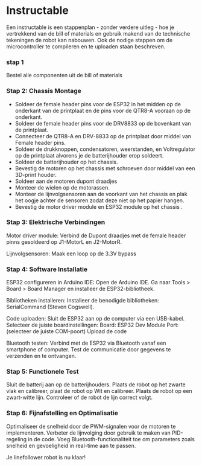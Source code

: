 # Instructable

Een instructable is een stappenplan - zonder verdere uitleg - hoe je vertrekkend van de bill of materials en gebruik makend van de technische tekeningen de robot kan nabouwen. Ook de nodige stappen om de microcontroller te compileren en te uploaden staan beschreven.  

### stap 1
Bestel alle componenten uit de bill of materials  

### Stap 2: Chassis Montage
- Soldeer de female header pins voor de ESP32 in het midden op de onderkant van de printplaat en de pins voor de QTR8-A vooraan op de onderkant.
- Soldeer de female header pins voor de DRV8833 op de bovenkant van de printplaat.
- Connecteer de QTR8-A en DRV-8833 op de printplaat door middel van Female header pins.
- Soldeer de drukknoppen, condensatoren, weerstanden, en Voltregulator op de printplaat alvorens je de batterijhouder erop soldeert.
- Soldeer de batterijhouder op het chassis.
- Bevestig de motoren op het chassis met schroeven door middel van een 3D-print houder.
- Soldeer aan de motoren dupont draadjes
- Monteer de wielen op de motorassen.
- Monteer de lijnvolgsensoren aan de voorkant van het chassis en plak het oogje achter de sensoren zodat deze niet op het papier hangen.
- Bevestig de motor driver module en ESP32 module op het chassis .

### Stap 3: Elektrische Verbindingen
Motor driver module:
Verbind de Dupont draadjes met de female header pinns gesoldeerd op J1-MotorL en J2-MotorR.

Lijnvolgsensoren:
Maak een loop op de 3.3V bypass 

### Stap 4: Software Installatie
ESP32 configureren in Arduino IDE:
Open de Arduino IDE.
Ga naar Tools > Board > Board Manager en installeer de ESP32-bibliotheek.

Bibliotheken installeren:
Installeer de benodigde bibliotheken:
SerialCommand (Steven Cogswell).

Code uploaden:
Sluit de ESP32 aan op de computer via een USB-kabel.
Selecteer de juiste boardinstellingen:
Board: ESP32 Dev Module
Port: (selecteer de juiste COM-poort)
Upload de code

Bluetooth testen:
Verbind met de ESP32 via Bluetooth vanaf een smartphone of computer.
Test de communicatie door gegevens te verzenden en te ontvangen.

### Stap 5: Functionele Test
Sluit de batterij aan op de batterijhouders.
Plaats de robot op het zwarte vlak en calibreer, plaat de robot op Wit en calibreer.
Plaats de robot op een zwart-witte lijn.
Controleer of de robot de lijn correct volgt.

### Stap 6: Fijnafstelling en Optimalisatie
Optimaliseer de snelheid door de PWM-signalen voor de motoren te implementeren.
Verbeter de lijnvolging door gebruik te maken van PID-regeling in de code.
Voeg Bluetooth-functionaliteit toe om parameters zoals snelheid en gevoeligheid in real-time aan te passen.


Je linefollower robot is nu klaar!

